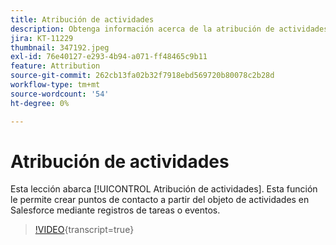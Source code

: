 ```yaml
---
title: Atribución de actividades
description: Obtenga información acerca de la atribución de actividades en Marketo Measure. Esta función le permite crear puntos de contacto a partir del objeto de actividades en Salesforce mediante registros de tareas o eventos.
jira: KT-11229
thumbnail: 347192.jpeg
exl-id: 76e40127-e293-4b94-a071-ff48465c9b11
feature: Attribution
source-git-commit: 262cb13fa02b32f7918ebd569720b80078c2b28d
workflow-type: tm+mt
source-wordcount: '54'
ht-degree: 0%

---
```


# Atribución de actividades

Esta lección abarca [!UICONTROL Atribución de actividades]. Esta función le permite crear puntos de contacto a partir del objeto de actividades en Salesforce mediante registros de tareas o eventos.

>[!VIDEO](https://video.tv.adobe.com/v/3422317/?learn=on&captions=spa){transcript=true}
